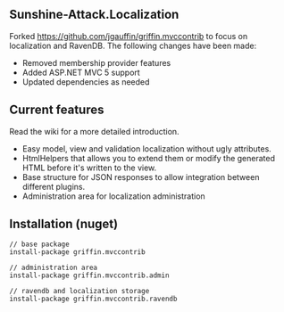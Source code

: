 Sunshine-Attack.Localization
----------------------------

Forked https://github.com/jgauffin/griffin.mvccontrib to focus on localization and RavenDB. The following changes have been made:

* Removed membership provider features
* Added ASP.NET MVC 5 support
* Updated dependencies as needed

Current features
----------------

Read the wiki for a more detailed introduction.

* Easy model, view and validation localization without ugly attributes.
* HtmlHelpers that allows you to extend them or modify the generated HTML before it's written to the view.
* Base structure for JSON responses to allow integration between different plugins.
* Administration area for localization administration

Installation (nuget)
--------------------

	// base package
    install-package griffin.mvccontrib
	
	// administration area
	install-package griffin.mvccontrib.admin

	// ravendb and localization storage
	install-package griffin.mvccontrib.ravendb
	
	



